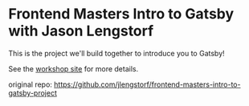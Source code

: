 # Frontend Masters Intro to Gatsby with Jason Lengstorf

This is the project we'll build together to introduce you to Gatsby!

See the [workshop site](https://frontendmasters.learnwithjason.dev/intro-to-gatsby/) for more details.

original repo: https://github.com/jlengstorf/frontend-masters-intro-to-gatsby-project
